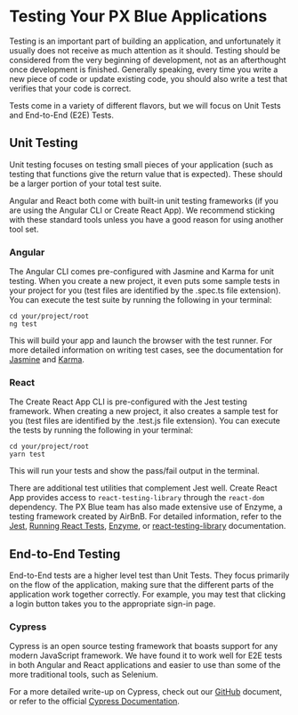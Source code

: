 # Testing Your PX Blue Applications
Testing is an important part of building an application, and unfortunately it usually does not receive as much attention as it should. Testing should be considered from the very beginning of development, not as an afterthought once development is finished. Generally speaking, every time you write a new piece of code or update existing code, you should also write a test that verifies that your code is correct.

Tests come in a variety of different flavors, but we will focus on Unit Tests and End-to-End (E2E) Tests.

## Unit Testing 
Unit testing focuses on testing small pieces of your application (such as testing that functions give the return value that is expected). These should be a larger portion of your total test suite.

Angular and React both come with built-in unit testing frameworks (if you are using the Angular CLI or Create React App). We recommend sticking with these standard tools unless you have a good reason for using another tool set.

### Angular
The Angular CLI comes pre-configured with Jasmine and Karma for unit testing. When you create a new project, it even puts some sample tests in your project for you (test files are identified by the .spec.ts file extension). You can execute the test suite by running the following in your terminal:
```
cd your/project/root
ng test
```
This will build your app and launch the browser with the test runner. For more detailed information on writing test cases, see the documentation for [Jasmine](https://jasmine.github.io/2.0/introduction) and [Karma](https://karma-runner.github.io/latest/index.html).

### React
The Create React App CLI is pre-configured with the Jest testing framework. When creating a new project, it also creates a sample test for you (test files are identified by the .test.js file extension). You can execute the tests by running the following in your terminal:
```
cd your/project/root
yarn test
```

This will run your tests and show the pass/fail output in the terminal.

There are additional test utilities that complement Jest well. Create React App provides access to ```react-testing-library``` through the ```react-dom``` dependency. The PX Blue team has also made extensive use of Enzyme, a testing framework created by AirBnB. For detailed information, refer to the [Jest](https://github.com/facebook/jest), [Running React Tests](https://facebook.github.io/create-react-app/docs/running-tests), [Enzyme](https://airbnb.io/enzyme/), or [react-testing-library](https://github.com/kentcdodds/react-testing-library) documentation.


## End-to-End Testing
End-to-End tests are a higher level test than Unit Tests. They focus primarily on the flow of the application, making sure that the different parts of the application work together correctly. For example, you may test that clicking a login button takes you to the appropriate sign-in page.

### Cypress
Cypress is an open source testing framework that boasts support for any modern JavaScript framework. We have found it to work well for E2E tests in both Angular and React applications and easier to use than some of the more traditional tools, such as Selenium. 

For a more detailed write-up on Cypress, check out our [GitHub](https://github.com/pxblue/pxblue-docs/blob/testing_strategies/cypress.md) document, or refer to the official [Cypress Documentation](https://docs.cypress.io/guides/getting-started/installing-cypress.html#System-requirements).